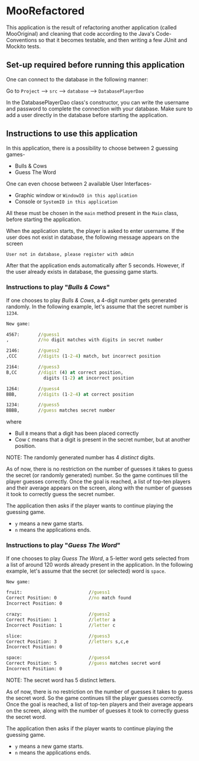 # MooRefactored
This application is the result of refactoring another application (called MooOriginal) and cleaning that code according 
to the Java's Code-Conventions so that it becomes testable, and then writing a few JUnit and Mockito tests.

## Set-up required before running this application
One can connect to the database in the following manner: 

Go to `Project` --> `src` --> `database` --> `DatabasePlayerDao` 

In the DatabasePlayerDao class's constructor, you can write the username and password to complete the connection with 
your database. Make sure to add a user directly in the database before starting the application.

## Instructions to use this application

In this application, there is a possibility to choose between 2 guessing games-
 *  Bulls & Cows
 *  Guess The Word

One can even choose between 2 available User Interfaces-
 *  Graphic window or `WindowIO in this application`
 *  Console or `SystemIO in this application`

All these must be chosen in the `main` method present in the `Main` class, before starting the application.

When the application starts, the player is asked to enter username.
If the user does not exist in database, the following message appears on the screen
```bat
User not in database, please register with admin
```
After that the application ends automatically after 5 seconds.
However, if the user already exists in database, the guessing game starts.

### Instructions to play "*Bulls & Cows*"

If one chooses to play *Bulls & Cows*, a 4-digit number gets generated randomly.
In the following example, let's assume that the secret number is `1234`.
```bat
New game:

4567:       //guess1
,           //no digit matches with digits in secret number

2146:       //guess2
,CCC        //digits (1-2-4) match, but incorrect position

2164:       //guess3
B,CC        //digit (4) at correct position, 
              digits (1-2) at incorrect position

1264:       //guess4
BBB,        //digits (1-2-4) at correct position

1234:       //guess5
BBBB,       //guess matches secret number
```
where
* Bull `B` means that a digit has been placed correctly
* Cow `C` means that a digit is present in the secret number, but at another position.

NOTE: The randomly generated number has 4 _distinct_ digits.

As of now, there is no restriction on the number of guesses it takes to guess the secret (or randomly generated) number.
So the game continues till the player guesses correctly. Once the goal is reached, a list of top-ten players and their 
average appears on the screen, along with the number of guesses it took to correctly guess the secret number. 

The application then asks if the player wants to continue playing the guessing game. 
* `y` means a new game starts. 
* `n` means the applications ends.

### Instructions to play "*Guess The Word*"

If one chooses to play *Guess The Word*, a 5-letter word gets selected from a list of around 120 words already present 
in the application. In the following example, let's assume that the secret (or selected) word is `space`.
```bat
New game:

fruit:                         //guess1 
Correct Position: 0            //no match found
Incorrect Position: 0

crazy:                         //guess2 
Correct Position: 1            //letter a
Incorrect Position: 1          //letter c

slice:                         //guess3 
Correct Position: 3            //letters s,c,e 
Incorrect Position: 0 

space:                         //guess4 
Correct Position: 5            //guess matches secret word 
Incorrect Position: 0         
```
NOTE: The secret word has 5 distinct letters.

As of now, there is no restriction on the number of guesses it takes to guess the secret word.
So the game continues till the player guesses correctly. Once the goal is reached, a list of top-ten players and their
average appears on the screen, along with the number of guesses it took to correctly guess the secret word.

The application then asks if the player wants to continue playing the guessing game.
* `y` means a new game starts.
* `n` means the applications ends.
